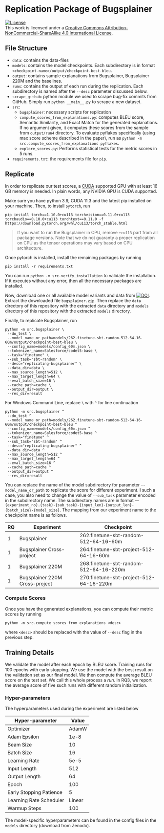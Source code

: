 # Replication Package of Bugsplainer

[![License](https://i.creativecommons.org/l/by-nc-sa/4.0/88x31.png)](http://creativecommons.org/licenses/by-nc-sa/4.0/)
<br/>
This work is licensed under a [Creative Commons Attribution-NonCommercial-ShareAlike 4.0 International License](http://creativecommons.org/licenses/by-nc-sa/4.0/).
## File Structure
- `data`: contains the data-files
- `models`: contains the model checkpoints. 
  Each subdirectory is in format `<checkpoint-name>/output/checkpoint-best-bleu`.
- `output`: contains sample explanations from Bugsplainer, Bugsplainer 220M
  and the baselines.
- `runs`: contains the output of each run during the replication.
  Each subdirectory is named after the `--desc` parameter discussed below.
- `scrape_github`: python module we used to scrape bug-fix commits from GitHub.
  Simply run `python __main__.py` to scrape a new dataset.
- `src`:
  - `bugsplainer`: necessary scripts for replication
  - `compute_scores_from_explanations.py`: computes BLEU score, Semantic Similarity,
    and Exact Match for the generated explanations. If no argument given, it computes
    these scores from the sample from `output/run4` directory. To evaluate pyflakes
    specifically (using max score scheme described in the paper), run as 
    `python -m src.compute_scores_from_explanations pyflakes`.
  - `explore_scores.py`: Performs statistical tests for the metric scores in 5 runs.
- `requirements.txt`: the requirements file for `pip`.

## Replicate
In order to replicate our test scores, a [CUDA](https://developer.nvidia.com/cuda-downloads)
supported GPU with at least 16 GB memory is needed.
In plain words, any NVIDIA GPU is CUDA supported.

Make sure you have python 3.9, CUDA 11.3 and the latest pip installed on your machine.
Then, to install `pytorch`, run
```shell
pip install torch==1.10.0+cu113 torchvision==0.11.0+cu113 torchaudio==0.10.0+cu113 torchtext==0.11.0 -f https://download.pytorch.org/whl/cu113/torch_stable.html
```

> If you want to run the Bugsplainer in CPU, remove `+cu113` part from all package versions.
> Note that we do not guaranty a proper replication on CPU as the tensor operations may
> vary based on CPU architecture. 

Once pytorch is installed, install the remaining packages by running
```shell
pip install -r requirements.txt
```

You can run `python -m src.verify_installation` to validate the installation.
If it executes without any error, then all the necessary packages are installed.

Now, download one or all available model variants and data from
[![DOI](https://zenodo.org/badge/DOI/10.5281/zenodo.7549218.svg)](https://doi.org/10.5281/zenodo.7549218).
Extract the downloaded file `bugsplainer.zip`.
Then replace the `data` directory of this repository with the extracted `data` directory
and `models` directory of this repository with the extracted `models` directory.

Finally, to replicate Bugsplainer, run
```shell
python -m src.bugsplainer \
 --do_test \
 --model_name_or_path=models/262.finetune-sbt-random-512-64-16-60m/output/checkpoint-best-bleu \
 --config_name=models/config_60m.json \
 --tokenizer_name=Salesforce/codet5-base \
 --task="finetune" \
 --sub_task="sbt-random" \
 --desc="replicating-bugsplainer" \
 --data_dir=data \
 --max_source_length=512 \
 --max_target_length=64 \
 --eval_batch_size=16 \
 --cache_path=cache \
 --output_dir=output \
 --res_dir=result
```

For Windows Command Line, replace `\` with `^` for line continuation
```shell
python -m src.bugsplainer ^
 --do_test ^
 --model_name_or_path=models/262.finetune-sbt-random-512-64-16-60m/output/checkpoint-best-bleu ^
 --config_name=models/config_60m.json ^
 --tokenizer_name=Salesforce/codet5-base ^
 --task="finetune" ^
 --sub_task="sbt-random" ^
 --desc="replicating-bugsplainer" ^
 --data_dir=data ^
 --max_source_length=512 ^
 --max_target_length=64 ^
 --eval_batch_size=16 ^
 --cache_path=cache ^
 --output_dir=output ^
 --res_dir=result
```

You can replace the name of the model subdirectory for parameter
`--model_name_or_path` to replicate the score for different experiment.
I such a case, you also need to change the value of `--sub_task` parameter
encoded in the subdirectory name.
The subdirectory names are in format —
`{experiment_no}.{task}-{sub_task}-{input_len}-{output_len}-{batch_size}-{model_size}`.
The mapping from our experiment name to the checkpoint name is as follows.

| RQ  | Experiment                     | Checkpoint                              |
|-----|--------------------------------|-----------------------------------------|
| 1   | Bugsplainer                    | 262.finetune-sbt-random-512-64-16-60m   |
| 1   | Bugsplainer Cross-project      | 264.finetune-sbt-project-512-64-16-60m  |
| 1   | Bugsplainer 220M               | 268.finetune-sbt-random-512-64-16-220m  |
| 1   | Bugsplainer 220M Cross-project | 270.finetune-sbt-project-512-64-16-220m |


### Compute Scores

Once you have the generated explanations, you can compute their metric scores by running

```shell
python -m src.compute_scores_from_explanations <desc>
```
where `<desc>` should be replaced with the value of `--desc` flag in the previous step.

## Training Details
We validate the model after each epoch by BLEU score.
Training runs for 100 epochs with early stopping.
We use the model with the best result on the validation set as our final model.
We then compute the average BLEU score on the test set.
We call this whole process a _run_.
In RQ3, we report the average score of five such runs with different random initialization.

### Hyper-parameters

The hyperparameters used during the experiment are listed below


| Hyper-parameter         | Value  |
|-------------------------|--------|
| Optimizer               | AdamW  |
| Adam Epsilon            | 1e-8   |
| Beam Size               | 10     |
| Batch Size              | 16     |
| Learning Rate           | 5e-5   |
| Input Length            | 512    |
| Output Length           | 64     |
| Epoch                   | 100    |
| Early Stopping Patience | 5      |
| Learning Rate Scheduler | Linear |
| Warmup Steps            | 100    |

The model-specific hyperparameters can be found in the config files
in the `models` directory (download from Zenodo).
